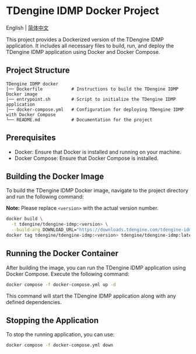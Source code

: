 # TDengine IDMP Docker Project

English | [简体中文](README-CN.md)

This project provides a Dockerized version of the TDengine IDMP application. It includes all necessary files to build, run, and deploy the TDengine IDMP application using Docker and Docker Compose.

## Project Structure

```
TDengine IDMP docker
│── Dockerfile           # Instructions to build the TDengine IDMP Docker image
│── entrypoint.sh        # Script to initialize the TDengine IDMP application
│── docker-compose.yml   # Configuration for deploying TDengine IDMP with Docker Compose
└── README.md            # Documentation for the project
```

## Prerequisites

- Docker: Ensure that Docker is installed and running on your machine.
- Docker Compose: Ensure that Docker Compose is installed.

## Building the Docker Image

To build the TDengine IDMP Docker image, navigate to the project directory and run the following command:

**Note:** Please replace `<version>` with the actual version number.

```bash
docker build \
  -t tdengine/tdengine-idmp:<version> \
  --build-arg DOWNLOAD_URL="https://downloads.tdengine.com/tdengine-idmp-enterprise/<version>/tdengine-idmp-enterprise-<version>-linux-generic.tar.gz" .
docker tag tdengine/tdengine-idmp:<version> tdengine/tdengine-idmp:latest
```

## Running the Docker Container

After building the image, you can run the TDengine IDMP application using Docker Compose. Execute the following command:

```bash
docker compose -f docker-compose.yml up -d
```

This command will start the TDengine IDMP application along with any defined dependencies.

## Stopping the Application

To stop the running application, you can use:

```bash
docker compose -f docker-compose.yml down
```
